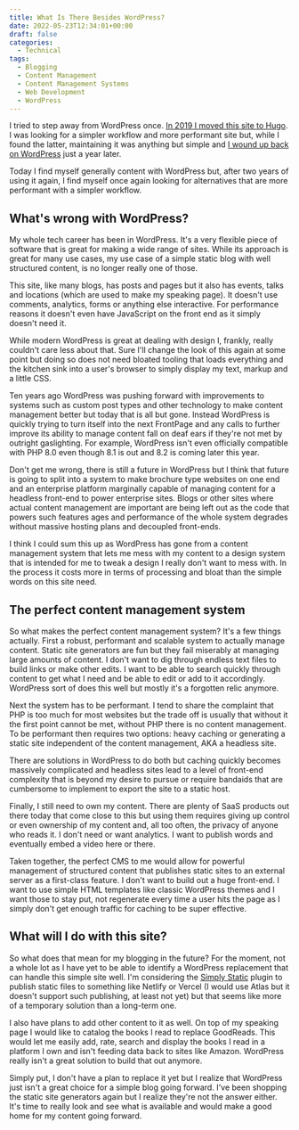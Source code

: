 ```yaml
---
title: What Is There Besides WordPress?
date: 2022-05-23T12:34:01+00:00
draft: false
categories:
  - Technical
tags:
  - Blogging
  - Content Management
  - Content Management Systems
  - Web Development
  - WordPress
---
```


I tried to step away from WordPress once. [In 2019 I moved this site to Hugo][1]. I was looking for a simpler workflow and more performant site but, while I found the latter, maintaining it was anything but simple and [I wound up back on WordPress][2] just a year later.

Today I find myself generally content with WordPress but, after two years of using it again, I find myself once again looking for alternatives that are more performant with a simpler workflow.

## What's wrong with WordPress?

My whole tech career has been in WordPress. It's a very flexible piece of software that is great for making a wide range of sites. While its approach is great for many use cases, my use case of a simple static blog with well structured content, is no longer really one of those.

This site, like many blogs, has posts and pages but it also has events, talks and locations (which are used to make my speaking page). It doesn't use comments, analytics, forms or anything else interactive. For performance reasons it doesn't even have JavaScript on the front end as it simply doesn't need it.

While modern WordPress is great at dealing with design I, frankly, really couldn't care less about that. Sure I'll change the look of this again at some point but doing so does not need bloated tooling that loads everything and the kitchen sink into a user's browser to simply display my text, markup and a little CSS.

Ten years ago WordPress was pushing forward with improvements to systems such as custom post types and other technology to make content management better but today that is all but gone. Instead WordPress is quickly trying to turn itself into the next FrontPage and any calls to further improve its ability to manage content fall on deaf ears if they're not met by outright gaslighting. For example, WordPress isn't even officially compatible with PHP 8.0 even though 8.1 is out and 8.2 is coming later this year.

Don't get me wrong, there is still a future in WordPress but I think that future is going to split into a system to make brochure type websites on one end and an enterprise platform marginally capable of managing content for a headless front-end to power enterprise sites. Blogs or other sites where actual content management are important are being left out as the code that powers such features ages and performance of the whole system degrades without massive hosting plans and decoupled front-ends.

I think I could sum this up as WordPress has gone from a content management system that lets me mess with my content to a design system that is intended for me to tweak a design I really don't want to mess with. In the process it costs more in terms of processing and bloat than the simple words on this site need.

## The perfect content management system

So what makes the perfect content management system? It's a few things actually. First a robust, performant and scalable system to actually manage content. Static site generators are fun but they fail miserably at managing large amounts of content. I don't want to dig through endless text files to build links or make other edits. I want to be able to search quickly through content to get what I need and be able to edit or add to it accordingly. WordPress sort of does this well but mostly it's a forgotten relic anymore.

Next the system has to be performant. I tend to share the complaint that PHP is too much for most websites but the trade off is usually that without it the first point cannot be met, without PHP there is no content management. To be performant then requires two options: heavy caching or generating a static site independent of the content management, AKA a headless site.

There are solutions in WordPress to do both but caching quickly becomes massively complicated and headless sites lead to a level of front-end complexity that is beyond my desire to pursue or require bandaids that are cumbersome to implement to export the site to a static host.

Finally, I still need to own my content. There are plenty of SaaS products out there today that come close to this but using them requires giving up control or even ownership of my content and, all too often, the privacy of anyone who reads it. I don't need or want analytics. I want to publish words and eventually embed a video here or there.

Taken together, the perfect CMS to me would allow for powerful management of structured content that publishes static sites to an external server as a first-class feature. I don't want to build out a huge front-end. I want to use simple HTML templates like classic WordPress themes and I want those to stay put, not regenerate every time a user hits the page as I simply don't get enough traffic for caching to be super effective.

## What will I do with this site?

So what does that mean for my blogging in the future? For the moment, not a whole lot as I have yet to be able to identify a WordPress replacement that can handle this simple site well. I'm considering the [Simply Static][3] plugin to publish static files to something like Netlify or Vercel (I would use Atlas but it doesn't support such publishing, at least not yet) but that seems like more of a temporary solution than a long-term one.

I also have plans to add other content to it as well. On top of my speaking page I would like to catalog the books I read to replace GoodReads. This would let me easily add, rate, search and display the books I read in a platform I own and isn't feeding data back to sites like Amazon. WordPress really isn't a great solution to build that out anymore.

Simply put, I don't have a plan to replace it yet but I realize that WordPress just isn't a great choice for a simple blog going forward. I've been shopping the static site generators again but I realize they're not the answer either. It's time to really look and see what is available and would make a good home for my content going forward.

 [1]: /2019/08/its-time-for-a-new-site/
 [2]: /2021/07/its-time-for-a-new-site-2/
 [3]: https://wordpress.org/plugins/simply-static/